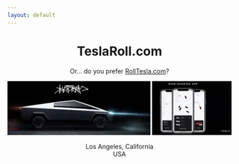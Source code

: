```yaml
---
layout: default
---
```

<center>
<h1>TeslaRoll.com</h1>
<p>Or... do you prefer <a href="http://RollTesla.com">RollTesla.com</a>?</p>
<img src="cybertruck_with_ridesharing_flip.jpg" width="800">
<p>Los Angeles, California<br/>
USA</p>
</center>
